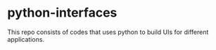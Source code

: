 # python-interfaces
This repo consists of codes that uses python to build UIs for different applications.

